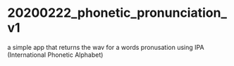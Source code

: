 # 20200222_phonetic_pronunciation_v1
 a simple app that returns the wav for a words pronusation using IPA (International Phonetic Alphabet)
